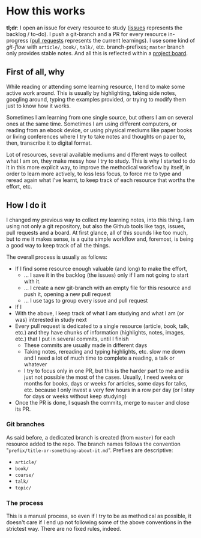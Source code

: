 # How this works

**tl;dr**: I open an issue for every resource to study ([issues](ebarbeito/learning-notes/issues) represents the backlog / to-do). I push a git-branch and a PR for every resource in-progress ([pull requests](ebarbeito/learning-notes/pulls) represents the current learnings). I use some kind of _git-flow_ with `article/`,  `book/`,  `talk/`, etc. branch-prefixes;  `master` branch only provides stable notes. And all this is reflected within a [project board](https://github.com/ebarbeito/learning-notes/projects/1).

## First of all, why

While reading or attending some learning resource, I tend to make some active work around. This is usually by highlighting, taking side notes, googling around, typing the examples provided, or trying to modify them just to know how it works.

Sometimes I am learning from one single source, but others I am on several ones at the same time. Sometimes I am using different computers, or reading from an ebook device, or using physical mediums like paper books or living conferences where I try to take notes and thoughts on paper to, then, transcribe it to digital format.

Lot of resources, several available mediums and different ways to collect what I am on, they make messy how I try to study. This is why I started to do it in this more explicit way, to improve the methodical workflow by itself, in order to learn more actively, to loss less focus, to force me to type and reread again what I've learnt, to keep track of each resource that worths the effort, etc.

## How I do it

I changed my previous way to collect my learning notes, into this thing. I am using not only a git repository, but also the Github tools like tags, issues, pull requests and a board. At first glance, all of this sounds like too much, but to me it makes sense, is a quite simple workflow and, foremost, is being a good way to keep track of all the things.

The overall process is usually as follows:

* If I find some resource enough valuable (and long) to make the effort,
  * ... I save it in the backlog (the issues) only if I am not going to start with it.
  * ... I create a new git-branch with an empty file for this resource and push it, opening a new pull request
  * ... I use tags to group every issue and pull request
* If I 
* With the above, I keep track of what I am studying and what I am (or was) interested in study next
* Every pull request is dedicated to a single resource (article, book, talk, etc.) and they have chunks of information (highlights, notes, images, etc.) that I put in several commits, until I finish
  * These commits are usually made in different days
  * Taking notes, rereading and typing highlights, etc. slow me down and I need a lot of much time to complete a reading, a talk or whatever
  * I try to focus only in one PR, but this is the harder part to me and is just not possible the most of the cases. Usually, I need weeks or months for books, days or weeks for articles, some days for talks, etc. because I only invest a very few hours in a row per day (or I stay for days or weeks without keep studying)
* Once the PR is done, I squash the commits, merge to `master` and close its PR.

### Git branches

As said before, a dedicated branch is created (from `master`) for each resource added to the repo. The branch names follows the convention "`prefix/title-or-something-about-it.md`". Prefixes are descriptive:

* `article/`
* `book/`
* `course/`
* `talk/`
* `topic/`

### The process

This is a manual process, so even if I try to be as methodical as possible, it doesn't care if I end up not following some of the above conventions in the strictest way. There are no fixed rules, indeed.

